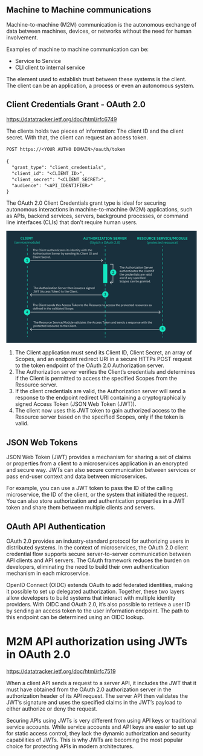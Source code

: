 ## Machine to Machine communications

Machine-to-machine (M2M) communication is the autonomous exchange of data between machines, devices, or networks without the need for human involvement.

Examples of machine to machine communication can be:
- Service to Service
- CLI client to internal service

The element used to establish trust between these systems is the client. The client can be an application, a process or even
an autonomous system.

## Client Credentials Grant - OAuth 2.0

https://datatracker.ietf.org/doc/html/rfc6749

The clients holds two pieces of information: The client ID and the client secret. With that, the client can request an access token.

```
POST https://<YOUR AUTH0 DOMAIN>/oauth/token

{
  "grant_type": "client_credentials",
  "client_id": "<CLIENT_ID>",
  "client_secret": "<CLIENT_SECRET>",
  "audience": "<API_IDENTIFIER>"
}
```

The OAuth 2.0 Client Credentials grant type is ideal for securing autonomous interactions in machine-to-machine (M2M) applications, such as APIs, backend services, servers, background processes, or command line interfaces (CLIs) that don’t require human users.

<img src="./client-credentials.png" />

1. The Client application must send its Client ID, Client Secret, an array of Scopes, and an endpoint redirect URI in a secure HTTPs POST request to the token endpoint of the OAuth 2.0 Authorization server.
2. The Authorization server verifies the Client’s credentials and determines if the Client is permitted to access the specified Scopes from the Resource server.
3. If the client credentials are valid, the Authorization server will send a response to the endpoint redirect URI containing a cryptographically signed Access Token (JSON Web Token (JWT)).
4. The client now uses this JWT token to gain authorized access to the Resource server based on the specified Scopes, only if the token is valid.


## JSON Web Tokens

JSON Web Token (JWT) provides a mechanism for sharing a set of claims or properties from a client to a microservices application in an encrypted and secure way. JWTs can also secure communication between services or pass end-user context and data between microservices.

For example, you can use a JWT token to pass the ID of the calling microservice, the ID of the client, or the system that initiated the request. You can also store authorization and authentication properties in a JWT token and share them between multiple clients and servers.

## OAuth API Authentication

OAuth 2.0 provides an industry-standard protocol for authorizing users in distributed systems. In the context of microservices, the OAuth 2.0 client credential flow supports secure server-to-server communication between API clients and API servers. The OAuth framework reduces the burden on developers, eliminating the need to build their own authentication mechanism in each microservice.

OpenID Connect (OIDC) extends OAuth to add federated identities, making it possible to set up delegated authorization. Together, these two layers allow developers to build systems that interact with multiple identity providers. With OIDC and OAuth 2.0, it’s also possible to retrieve a user ID by sending an access token to the user information endpoint. The path to this endpoint can be determined using an OIDC lookup.

# M2M API authorization using JWTs in OAuth 2.0

https://datatracker.ietf.org/doc/html/rfc7519

When a client API sends a request to a server API, it includes the JWT that it must have obtained from the OAuth 2.0 authorization server in the authorization header of its API request. The server API then validates the JWT’s signature and uses the specified claims in the JWT’s payload to either authorize or deny the request.

Securing APIs using JWTs is very different from using API keys or traditional service accounts. While service accounts and API keys are easier to set up for static access control, they lack the dynamic authorization and security capabilities of JWTs. This is why JWTs are becoming the most popular choice for protecting APIs in modern architectures.
